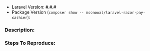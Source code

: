 <!-- 
    Before posting this issue, please perform the following steps, and confirm that the issue is still present.

1. Update composer dependecies to the latest version. (`composer update`)
-->

- Laravel Version: #.#.#
- Package Version (`composer show -- msonowal/laravel-razor-pay-cashier`): 

### Description:


### Steps To Reproduce:

<!-- 

Your issue will be addressed much more quickly if you can provide us exact steps to reproduce the problem from scratch.

-->
